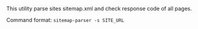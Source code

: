 This utility parse sites sitemap.xml and check response code of all pages.

Command format: `sitemap-parser -s SITE_URL`